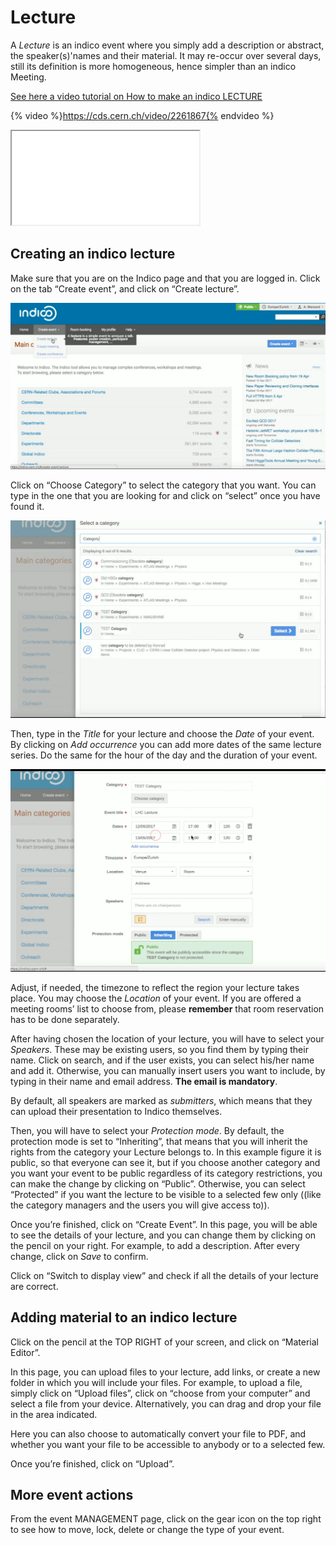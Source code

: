 Lecture
=======

A _Lecture_ is an indico event where you simply add a description or abstract, the speaker(s)'names and their material. It may re-occur over several days, still its definition is more homogeneous, hence simpler than an indico Meeting.

[See here a video tutorial on How to make an indico LECTURE](https://cds.cern.ch/video/2261867)

{% video %}https://cds.cern.ch/video/2261867{% endvideo %}

<iframe src="//cds.cern.ch/video/2261867/" allowfullscreen></iframe>

Creating an indico lecture
--------------------------
Make sure that you are on the Indico page and that you are logged in.
Click on the tab “Create event”, and click on “Create lecture”.

![](/assets/lecture_create_1.png)

Click on “Choose Category” to select the category that you want. You can type in the one that you are looking for and click on “select” once you have found it.

![](/assets/lecture_category_select.png)

Then, type in the _Title_ for your lecture and choose the _Date_ of your event. By clicking on _Add occurrence_ you can add more dates of the same lecture series. Do the same for the hour of the day and the duration of your event.

![](/assets/lecture_occurence.png)

Adjust, if needed, the timezone to reflect the region your lecture takes place.
You may choose the _Location_ of your event. If you are offered a  meeting rooms’ list to choose from, please **remember** that room reservation has to be done separately.


After having chosen the location of your lecture, you will have to select your _Speakers_.
These may be existing users, so you find them by typing their name. Click on search, and if the user exists, you can select his/her name and add it.
Otherwise, you can manually insert users you want to include, by typing in their name and email address. **The email is mandatory**.

By default, all speakers are marked as _submitters_, which
means that they can upload their presentation to Indico themselves.


Then, you will have to select your _Protection mode_. By default, the protection mode is set to “Inheriting”, that means that you will inherit the rights from the category your Lecture belongs to. In this example figure it is public, so that everyone can see it, but if you choose another category and you want your event to be public regardless of its category restrictions, you can make the change by clicking on “Public”. Otherwise, you can select “Protected” if you want the lecture to be visible to a selected few only ((like the category managers and the users you will give access to)).

Once you’re finished, click on “Create Event”.
In this page, you will be able to see the details of your lecture, and you can change them by clicking on the pencil on your right. 
For example, to add a description. After every change, click on _Save_ to confirm.

Click on “Switch to display view” and check if all the details of your lecture are correct.

Adding material to an indico lecture
------------------------------------

Click on the pencil at the TOP RIGHT of your screen, and click on “Material Editor”.

In this page, you can upload files to your lecture, add links, or create a new folder in which you will include your files.
For example, to upload a file, simply click on “Upload files”, click on “choose from your computer” and select a file from your device.
Alternatively, you can drag and drop your file in the area indicated.

Here you can also choose to automatically convert your file to PDF, and whether you want your file to be accessible to anybody or to a selected few.

Once you’re finished, click on “Upload”.

More event actions
------------------
From the event MANAGEMENT page, click on the gear icon on the top right to see how to move, lock, delete or change the type of your event.
